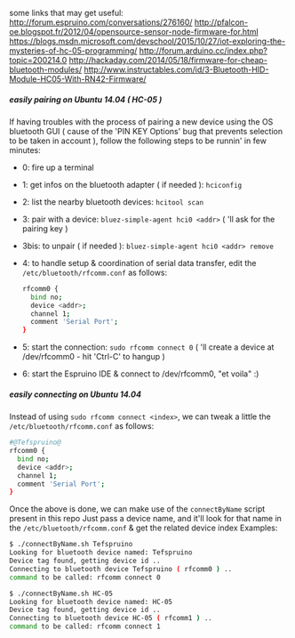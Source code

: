 some links that may get useful:
http://forum.espruino.com/conversations/276160/
http://pfalcon-oe.blogspot.fr/2012/04/opensource-sensor-node-firmware-for.html
https://blogs.msdn.microsoft.com/devschool/2015/10/27/iot-exploring-the-mysteries-of-hc-05-programming/
http://forum.arduino.cc/index.php?topic=200214.0
http://hackaday.com/2014/05/18/firmware-for-cheap-bluetooth-modules/
http://www.instructables.com/id/3-Bluetooth-HID-Module-HC05-With-RN42-Firmware/

##### easily pairing on Ubuntu 14.04 ( HC-05 )

If having troubles with the process of pairing a new device using the OS bluetooth GUI ( cause of the 'PIN KEY Options' bug that prevents selection to be taken in account ), follow the following steps to be runnin' in few minutes:
- 0: fire up a terminal
- 1: get infos on the bluetooth adapter ( if needed ): ```hciconfig```
- 2: list the nearby bluetooth devices: ```hcitool scan```
- 3: pair with a device: ```bluez-simple-agent hci0 <addr>``` ( 'll ask for the pairing key )
- 3bis: to unpair ( if needed ): ```bluez-simple-agent hci0 <addr> remove```
- 4: to handle setup & coordination of serial data transfer, edit the ```/etc/bluetooth/rfcomm.conf``` as follows:  

     ```bash
     rfcomm0 {    
       bind no;  
       device <addr>;  
       channel 1;  
       comment 'Serial Port';  
     }  
     ```  
- 5: start the connection: ```sudo rfcomm connect 0``` ( 'll create a device at /dev/rfcomm0 - hit 'Ctrl-C' to hangup )
- 6: start the Espruino IDE & connect to /dev/rfcomm0, "et voila" :)




##### easily connecting on Ubuntu 14.04
Instead of using ```sudo rfcomm connect <index>```, we can tweak a little the ```/etc/bluetooth/rfcomm.conf``` as follows:  

```bash
#@Tefspruino@
rfcomm0 {    
  bind no;  
  device <addr>;  
  channel 1;  
  comment 'Serial Port';  
}  
```  

Once the above is done, we can make use of the ```connectByName``` script present in this repo
Just pass a device name, and it'll look for that name in the ```/etc/bluetooth/rfcomm.conf``` & get the related device index
Examples:  

```bash
$ ./connectByName.sh Tefspruino
Looking for bluetooth device named: Tefspruino
Device tag found, getting device id ..
Connecting to bluetooth device Tefspruino ( rfcomm0 ) ..
command to be called: rfcomm connect 0

$ ./connectByName.sh HC-05
Looking for bluetooth device named: HC-05
Device tag found, getting device id ..
Connecting to bluetooth device HC-05 ( rfcomm1 ) ..
command to be called: rfcomm connect 1
```
